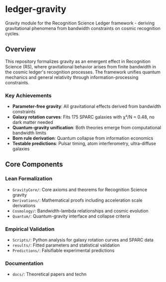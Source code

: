 # ledger-gravity

Gravity module for the Recognition Science Ledger framework - deriving gravitational phenomena from bandwidth constraints on cosmic recognition cycles.

## Overview

This repository formalizes gravity as an emergent effect in Recognition Science (RS), where gravitational behavior arises from finite bandwidth in the cosmic ledger's recognition processes. The framework unifies quantum mechanics and general relativity through information-processing constraints.

### Key Achievements

- **Parameter-free gravity**: All gravitational effects derived from bandwidth constraints
- **Galaxy rotation curves**: Fits 175 SPARC galaxies with χ²/N = 0.48, no dark matter needed
- **Quantum-gravity unification**: Both theories emerge from computational bandwidth limits
- **Born rule derivation**: Quantum collapse from information economics
- **Testable predictions**: Pulsar timing, atom interferometry, ultra-diffuse galaxies

## Core Components

### Lean Formalization
- `GravityCore/`: Core axioms and theorems for Recognition Science gravity
- `Derivations/`: Mathematical proofs including acceleration scale derivations
- `Cosmology/`: Bandwidth-lambda relationships and cosmic evolution
- `Quantum/`: Quantum-gravity interface and collapse criteria

### Empirical Validation
- `Scripts/`: Python analysis for galaxy rotation curves and SPARC data
- `results/`: Fitted parameters and statistical validation
- `Predictions/`: Falsifiable experimental predictions

### Documentation
- `docs/`: Theoretical papers and techn